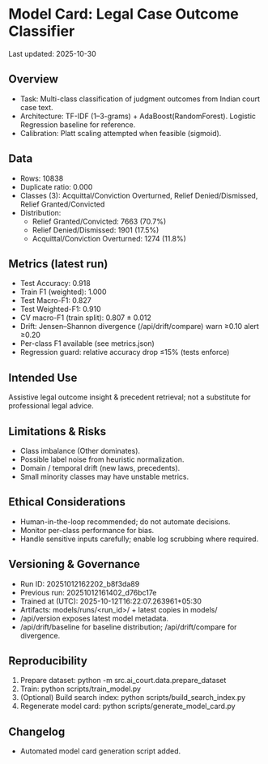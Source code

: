# Model Card: Legal Case Outcome Classifier

Last updated: 2025-10-30

## Overview

- Task: Multi-class classification of judgment outcomes from Indian court case text.
- Architecture: TF-IDF (1–3-grams) + AdaBoost(RandomForest). Logistic Regression baseline for reference.
- Calibration: Platt scaling attempted when feasible (sigmoid).

## Data

- Rows: 10838
- Duplicate ratio: 0.000
- Classes (3): Acquittal/Conviction Overturned, Relief Denied/Dismissed, Relief Granted/Convicted
- Distribution:
  - Relief Granted/Convicted: 7663 (70.7%)
  - Relief Denied/Dismissed: 1901 (17.5%)
  - Acquittal/Conviction Overturned: 1274 (11.8%)

## Metrics (latest run)

- Test Accuracy: 0.918
- Train F1 (weighted): 1.000
- Test Macro-F1: 0.827
- Test Weighted-F1: 0.910
- CV macro-F1 (train split): 0.807 ± 0.012
- Drift: Jensen–Shannon divergence (/api/drift/compare) warn ≥0.10 alert ≥0.20
- Per-class F1 available (see metrics.json)
- Regression guard: relative accuracy drop ≤15% (tests enforce)

## Intended Use

Assistive legal outcome insight & precedent retrieval; not a substitute for professional legal advice.

## Limitations & Risks

- Class imbalance (Other dominates).
- Possible label noise from heuristic normalization.
- Domain / temporal drift (new laws, precedents).
- Small minority classes may have unstable metrics.

## Ethical Considerations

- Human-in-the-loop recommended; do not automate decisions.
- Monitor per-class performance for bias.
- Handle sensitive inputs carefully; enable log scrubbing where required.

## Versioning & Governance

- Run ID: 20251012162202_b8f3da89
- Previous run: 20251012161402_d76bc17e
- Trained at (UTC): 2025-10-12T16:22:07.263961+05:30
- Artifacts: models/runs/<run_id>/ + latest copies in models/
- /api/version exposes latest model metadata.
- /api/drift/baseline for baseline distribution; /api/drift/compare for divergence.

## Reproducibility

1. Prepare dataset: python -m src.ai_court.data.prepare_dataset
2. Train: python scripts/train_model.py
3. (Optional) Build search index: python scripts/build_search_index.py
4. Regenerate model card: python scripts/generate_model_card.py

## Changelog

- Automated model card generation script added.
